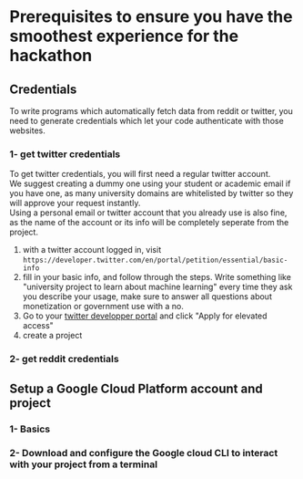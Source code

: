 # Prerequisites to ensure you have the smoothest experience for the hackathon

## Credentials
To write programs which automatically fetch data from reddit or twitter, you need to generate credentials which let your code authenticate with those websites.

### 1- get twitter credentials
To get twitter credentials, you will first need a regular twitter account.<br>
We suggest creating a dummy one using your student or academic email if you have one, as many university domains are whitelisted by twitter so they will approve your request instantly.<br>
Using a personal email or twitter account that you already use is also fine, as the name of the account or its info will be completely seperate from the project.<br>

1) with a twitter account logged in, visit `https://developer.twitter.com/en/portal/petition/essential/basic-info`
2) fill in your basic info, and follow through the steps. Write something like "university project to learn about machine learning" every time they ask you describe your usage, make sure to answer all questions about monetization or government use with a no.
3) Go to your [twitter developper portal](https://developer.twitter.com/en/portal/dashboard) and click "Apply for elevated access"
4) create a project
### 2- get reddit credentials

## Setup a Google Cloud Platform account and project
### 1- Basics
### 2- Download and configure the Google cloud CLI to interact with your project from a terminal
